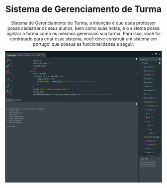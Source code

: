 <h1 align ="center">Sistema de Gerenciamento de Turma</h1>
<p align ="center" text-align: justify;> 
    Sistema de Gerenciamento de Turma, a intenção é que cada professor possa cadastrar os seus alunos, bem como suas notas, e o sistema possa agilizar a forma como os mesmos gerenciam sua turma. Para isso, você foi contratado para criar esse sistema, você deve construir um sistema em portugol que possua as funcionalidades a seguir.
</p>
<div align ="center"> 
  <img src = "Sistema de Gerenciamento de Turma.png" alt = "Portugol studio - Tela do sistema" width = "800" height = "423"/> 
</div>